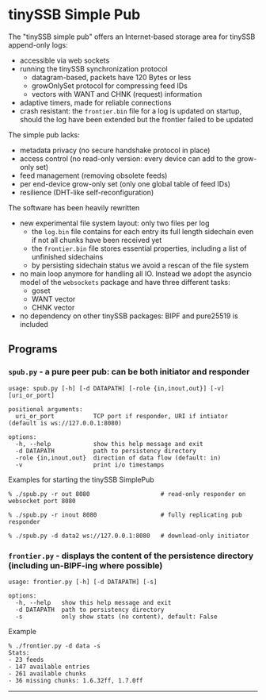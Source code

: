 # tinySSB Simple Pub

The "tinySSB simple pub" offers an Internet-based storage area for tinySSB append-only logs:
- accessible via web sockets
- running the tinySSB synchronization protocol
  -  datagram-based, packets have 120 Bytes or less
  -  growOnlySet protocol for compressing feed IDs
  -  vectors with WANT and CHNK (request) information
- adaptive timers, made for reliable connections
- crash resistant: the ```frontier.bin``` file for a log is updated on startup, should the log have been extended but the frontier failed to be updated

The simple pub lacks:
- metadata privacy (no secure handshake protocol in place)
- access control (no read-only version: every device can add to the grow-only set)
- feed management (removing obsolete feeds)
- per end-device grow-only set (only one global table of feed IDs)
- resilience (DHT-like self-reconfiguration)

The software has been heavily rewritten
- new experimental file system layout: only two files per log
  - the ```log.bin``` file contains for each entry its full length sidechain even if not all chunks have been received yet
  - the ```frontier.bin``` file stores essential properties, including a list of unfinished sidechains
  - by persisting sidechain status we avoid a rescan of the file system
- no main loop anymore for handling all IO. Instead we adopt the asyncio model of the ```websockets``` package and have three different tasks:
  - goset
  - WANT vector
  - CHNK vector
- no dependency on other tinySSB packages: BIPF and pure25519 is included

## Programs

### ```spub.py``` - a pure peer pub: can be both initiator and responder

```
usage: spub.py [-h] [-d DATAPATH] [-role {in,inout,out}] [-v] [uri_or_port]

positional arguments:
  uri_or_port           TCP port if responder, URI if intiator (default is ws://127.0.0.1:8080)

options:
  -h, --help            show this help message and exit
  -d DATAPATH           path to persistency directory
  -role {in,inout,out}  direction of data flow (default: in)
  -v                    print i/o timestamps
```

Examples for starting the tinySSB SimplePub
```
% ./spub.py -r out 8080                    # read-only responder on websocket port 8080

% ./spub.py -r inout 8080                  # fully replicating pub responder

% ./spub.py -d data2 ws://127.0.0.1:8080   # download-only initiator
```


### ```frontier.py``` - displays the content of the persistence directory (including un-BIPF-ing where possible)

```
usage: frontier.py [-h] [-d DATAPATH] [-s]

options:
  -h, --help   show this help message and exit
  -d DATAPATH  path to persistency directory
  -s           only show stats (no content), default: False
```

Example
```
% ./frontier.py -d data -s
Stats:
- 23 feeds
- 147 available entries
- 261 available chunks
- 36 missing chunks: 1.6.32ff, 1.7.0ff
```

----
